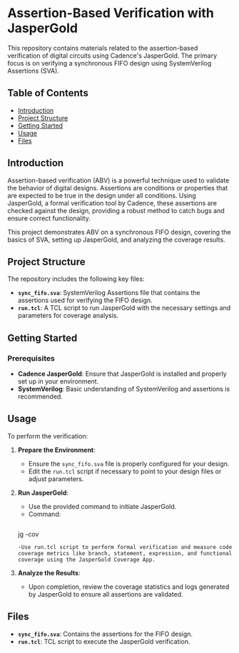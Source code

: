 # Assertion-Based Verification with JasperGold

This repository contains materials related to the assertion-based verification of digital circuits using Cadence's JasperGold. The primary focus is on verifying a synchronous FIFO design using SystemVerilog Assertions (SVA).

## Table of Contents

- [Introduction](#introduction)
- [Project Structure](#project-structure)
- [Getting Started](#getting-started)
- [Usage](#usage)
- [Files](#files)

## Introduction

Assertion-based verification (ABV) is a powerful technique used to validate the behavior of digital designs. Assertions are conditions or properties that are expected to be true in the design under all conditions. Using JasperGold, a formal verification tool by Cadence, these assertions are checked against the design, providing a robust method to catch bugs and ensure correct functionality.

This project demonstrates ABV on a synchronous FIFO design, covering the basics of SVA, setting up JasperGold, and analyzing the coverage results.

## Project Structure

The repository includes the following key files:

- **`sync_fifo.sva`**: SystemVerilog Assertions file that contains the assertions used for verifying the FIFO design.
- **`run.tcl`**: A TCL script to run JasperGold with the necessary settings and parameters for coverage analysis.

## Getting Started

### Prerequisites

- **Cadence JasperGold**: Ensure that JasperGold is installed and properly set up in your environment.
- **SystemVerilog**: Basic understanding of SystemVerilog and assertions is recommended.

## Usage

To perform the verification:

1. **Prepare the Environment**:
   - Ensure the `sync_fifo.sva` file is properly configured for your design.
   - Edit the `run.tcl` script if necessary to point to your design files or adjust parameters.

2. **Run JasperGold**:
   - Use the provided command to initiate JasperGold.
   - Command:
     ```sh
    jg -cov
     ```
   -Use run.tcl script to perform formal verification and measure code coverage metrics like branch, statement, expression, and functional coverage using the JasperGold Coverage App.
3. **Analyze the Results**:
   - Upon completion, review the coverage statistics and logs generated by JasperGold to ensure all assertions are validated.

## Files

- **`sync_fifo.sva`**: Contains the assertions for the FIFO design.
- **`run.tcl`**: TCL script to execute the JasperGold verification.
